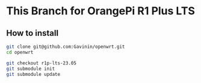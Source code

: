 # This Branch for OrangePi R1 Plus LTS

## How to install

```sh
git clone git@github.com:Gavinin/openwrt.git
cd openwrt

git checkout r1p-lts-23.05
git submodule init
git submodule update


```

